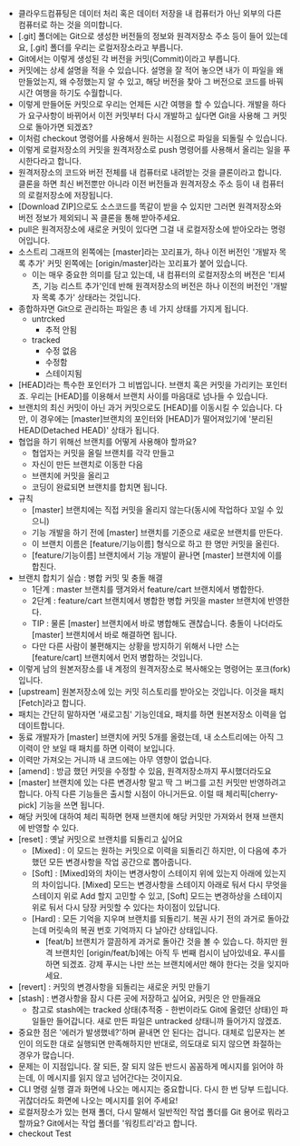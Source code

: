 - 클라우드컴퓨팅은 데이터 처리 혹은 데이터 저장을 내 컴퓨터가 아닌 외부의 다른 컴퓨터로 하는 것을 의미합니다.
- [.git] 폴더에는 Git으로 생성한 버전들의 정보와 원격저장소 주소 등이 들어 있는데요, [.git] 폴더를 우리는 로컬저장소라고 부릅니다.
- Git에서는 이렇게 생성된 각 버전을 커밋(Commit)이라고 부릅니다.
- 커밋에는 상세 설명을 적을 수 있습니다. 설명을 잘 적어 놓으면 내가 이 파일을 왜 만들었는지, 왜 수정했는지 알 수 있고, 해당 버전을 찾아 그 버전으로 코드를 바꿔 시간 여행을 하기도 수월합니다.
- 이렇게 만들어둔 커밋으로 우리는 언제든 시간 여행을 할 수 있습니다. 개발을 하다가 요구사항이 바뀌어서 이전 커밋부터 다시 개발하고 싶다면 Git을 사용해 그 커밋으로 돌아가면 되겠죠?
- 이처럼 checkout 명령어를 사용해서 원하는 시점으로 파일을 되돌릴 수 있습니다.
- 이렇게 로컬저장소의 커밋을 원격저장소로 push 명령어를 사용해서 올리는 일을 푸시한다라고 합니다.
- 원격저장소의 코드와 버전 전체를 내 컴퓨터로 내려받는 것을 클론이라고 합니다. 클론을 하면 최신 버전뿐만 아니라 이전 버전들과 원격저장소 주소 등이 내 컴퓨터의 로컬저장소에 저장됩니다.
- [Download ZIP]으로도 소스코드를 똑같이 받을 수 있지만 그러면 원격저장소와 버전 정보가 제외되니 꼭 클론을 통해 받아주세요.
- pull은 원격저장소에 새로운 커밋이 있다면 그걸 내 로컬저장소에 받아오라는 명령어입니다.
- 소스트리 그래프의 왼쪽에는 [master]라는 꼬리표가, 하나 이전 버전인 '개발자 목록 추가' 커밋 왼쪽에는 [origin/master]라는 꼬리표가 붙어 있습니다.
  - 이는 매우 중요한 의미를 담고 있는데, 내 컴퓨터의 로컬저장소의 버전은 '티셔츠, 기능 리스트 추가'인데 반해 원격저장소의 버전은 하나 이전의 버전인 '개발자 목록 추가' 상태라는 것입니다.
- 종합하자면 Git으로 관리하는 파일은 총 네 가지 상태를 가지게 됩니다.
  - untrcked 
    - 추적 안됨
  - tracked
    - 수정 없음
    - 수정함
    - 스테이지됨
- [HEAD]라는 특수한 포인터가 그 비법입니다. 브랜치 혹은 커밋을 가리키는 포인터죠. 우리는 [HEAD]를 이용해서 브랜치 사이를 마음대로 넘나들 수 있습니다.
- 브랜치의 최신 커밋이 아닌 과거 커밋으로도 [HEAD]를 이동시킬 수 있습니다. 다만, 이 경우에는 [master]브랜치의 포인터와 [HEAD]가 떨어져있기에 '분리된 HEAD(Detached HEAD)' 상태가 됩니다.
- 협업을 하기 위해선 브랜치를 어떻게 사용해야 할까요?
  - 협업자는 커밋을 올릴 브랜치를 각각 만들고
  - 자신이 만든 브랜치로 이동한 다음
  - 브랜치에 커밋을 올리고
  - 코딩이 완료되면 브랜치를 합치면 됩니다.
- 규칙
  - [master] 브랜치에는 직접 커밋을 올리지 않는다(동시에 작업하다 꼬일 수 있으니)
  - 기능 개발을 하기 전에 [master] 브랜치를 기준으로 새로운 브랜치를 만든다.
  - 이 브랜치 이름은 [feature/기능이름] 형식으로 하고 한 명만 커밋을 올린다.
  - [feature/기능이름] 브랜치에서 기능 개발이 끝나면 [master] 브랜치에 이를 합친다.
- 브랜치 합치기 실습 : 병합 커밋 및 충돌 해결
  - 1단계 : master 브랜치를 땡겨와서 feature/cart 브랜치에서 병합한다.
  - 2단계 : feature/cart 브랜치에서 병합한 병합 커밋을 master 브랜치에 반영한다.
  - TIP : 물론 [master] 브랜치에서 바로 병합해도 괜찮습니다. 충돌이 나더라도 [master] 브랜치에서 바로 해결하면 됩니다.
  - 다만 다른 사람이 불편해지는 상황을 방지하기 위해서 나만 스는 [feature/cart] 브랜치에서 먼저 병합하는 것입니다.
- 이렇게 남의 원본저장소를 내 계정의 원격저장소로 복사해오는 명령어는 포크(fork) 입니다.
- [upstream] 원본저장소에 있는 커밋 히스토리를 받아오는 것입니다. 이것을 패치[Fetch]라고 합니다.
- 패치는 간단히 말하자면 '새로고침' 기능인데요, 패치를 하면 원본저장소 이력을 업데이트합니다.
- 동료 개발자가 [master] 브랜치에 커밋 5개를 올렸는데, 내 소스트리에는 아직 그 이력이 안 보일 때 패치를 하면 이력이 보입니다.
- 이력만 가져오는 거니까 내 코드에는 아무 영향이 없습니다.
- [amend] : 방금 했던 커밋을 수정할 수 있음, 원격저장소까지 푸시했더라도요
- [master] 브랜치에 있는 다른 변경사항 말고 딱 그 버그를 고친 커밋만 반영하려고 합니다. 아직 다른 기능들은 출시할 시점이 아니거든요. 이럴 때 체리픽[cherry-pick] 기능을 쓰면 됩니다.
- 해당 커밋에 대하여 체리 픽하면 현재 브랜치에 해당 커밋만 가져와서 현재 브랜치에 반영할 수 있다.
- [reset] : 옛날 커밋으로 브랜치를 되돌리고 싶어요
  - [Mixed] : 이 모드는 원하는 커밋으로 이력을 되돌리긴 하지만, 이 다음에 추가했던 모든 변경사항을 작업 공간으로 뽑아줍니다.
  - [Soft] : [Mixed]와의 차이는 변경사항이 스테이지 위에 있는지 아래에 있는지의 차이입니다. [Mixed] 모드는 변경사항을 스테이지 아래로 둬서 다시 무엇을 스테이지 위로 Add 할지 고민할 수 있고, [Soft] 모드는 변경하상을 스테이지 위로 둬서 다시 당장 커밋할 수 있다는 차이점이 있답니다.
  - [Hard] : 모든 기억을 지우며 브랜치를 되돌리기. 복권 사기 전의 과거로 돌아갔는데 머릿속의 복권 번호 기억까지 다 날아간 상태입니다.
    - [feat/b] 브랜치가 깔끔하게 과거로 돌아간 것을 볼 수 있습ㄴ다. 하지만 원격 브랜치인 [origin/feat/b]에는 아직 두 번째 컴시이 남아있네요. 푸시를 하면 되겠죠. 강제 푸시는 나만 쓰는 브랜치에서만 해야 한다는 것을 잊지마세요.
- [revert] : 커밋의 변경사항을 되돌리는 새로운 커밋 만들기
- [stash] : 변경사항을 잠시 다른 곳에 저장하고 싶어요, 커밋은 안 만들래요
  - 참고로 stash에는 tracked 상태(추적중 - 한번이라도 Git에 올렸던 상태)인 파일들만 들어갑니다. 새로 만든 파일은 untracked 상태니까 들어가지 않겠죠.
- 중요한 점은 '에러가 발생했네?'하며 끝내면 안 된다는 겁니다. 대체로 입문자는 본인이 의도한 대로 실행되면 만족해하지만 반대로, 의도대로 되지 않으면 좌절하는 경우가 많습니다.
- 문제는 이 지점입니다. 잘 되든, 잘 되지 않든 반드시 꼼꼼하게 메시지를 읽어야 하는데, 이 메시지를 읽지 않고 넘어간다는 것이지요.
- CLI 명령 실행 결과 화면에 나오는 메시지는 중요합니다. 다시 한 번 당부 드립니다. 귀찮더라도 화면에 나오는 메시지를 읽어 주세요!
- 로컬저장소가 있는 현재 폴더, 다시 말해서 일반적인 작업 폴더를 Git 용어로 뭐라고 할까요? Git에서는 작업 폴더를 '워킹트리'라고 합니다.
- checkout Test

